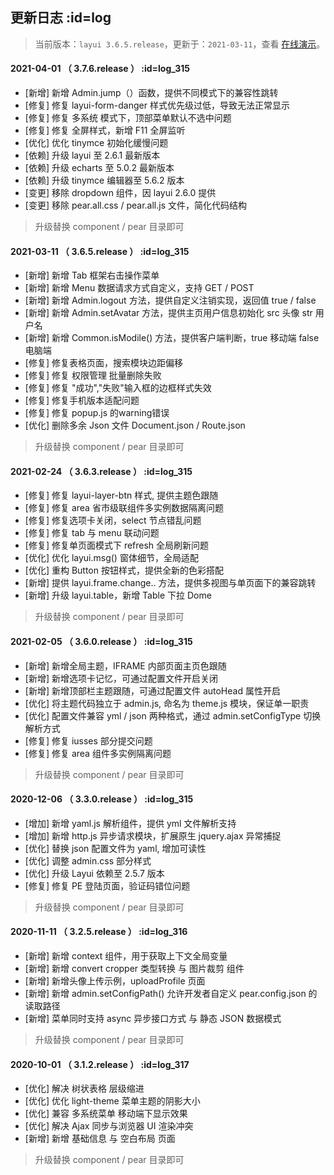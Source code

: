 ## 更新日志   :id=log

> 当前版本：`layui 3.6.5.release`，更新于：`2021-03-11`，查看 [在线演示](http://layui.pearadmin.com)。

#### 2021-04-01 （ 3.7.6.release ）   :id=log_315

- [新增] 新增 Admin.jump（）函数，提供不同模式下的兼容性跳转
- [修复] 修复 layui-form-danger 样式优先级过低，导致无法正常显示
- [修复] 修复 多系统 模式下，顶部菜单默认不选中问题
- [修复] 修复 全屏样式，新增 F11 全屏监听
- [优化] 优化 tinymce 初始化缓慢问题
- [依赖] 升级 layui 至 2.6.1 最新版本
- [依赖] 升级 echarts 至 5.0.2 最新版本
- [依赖] 升级 tinymce 编辑器至 5.6.2 版本
- [变更] 移除 dropdown 组件，因 layui 2.6.0 提供
- [变更] 移除 pear.all.css / pear.all.js 文件，简化代码结构

> 升级替换 component / pear 目录即可

#### 2021-03-11 （ 3.6.5.release ）   :id=log_315

- [新增] 新增 Tab 框架右击操作菜单
- [新增] 新增 Menu 数据请求方式自定义，支持 GET / POST
- [新增] 新增 Admin.logout 方法，提供自定义注销实现，返回值 true / false
- [新增] 新增 Admin.setAvatar 方法，提供主页用户信息初始化 src 头像 str 用户名
- [新增] 新增 Common.isModile() 方法，提供客户端判断，true 移动端 false 电脑端
- [修复] 修复表格页面，搜索模块边距偏移
- [修复] 修复 权限管理 批量删除失败
- [修复] 修复 "成功","失败"输入框的边框样式失效
- [修复] 修复手机版本适配问题
- [修复] 修复 popup.js 的warning错误
- [优化] 删除多余 Json 文件 Document.json / Route.json

> 升级替换 component / pear 目录即可

#### 2021-02-24 （ 3.6.3.release ）   :id=log_315

- [修复] 修复 layui-layer-btn 样式, 提供主题色跟随
- [修复] 修复 area 省市级联组件多实例数据隔离问题
- [修复] 修复选项卡关闭，select 节点错乱问题
- [修复] 修复 tab 与 menu 联动问题
- [修复] 修复单页面模式下 refresh 全局刷新问题
- [优化] 优化 layui.msg() 窗体细节，全局适配
- [优化] 重构 Button 按钮样式，提供全新的色彩搭配
- [新增] 提供 layui.frame.change.. 方法，提供多视图与单页面下的兼容跳转
- [新增] 升级 layui.table，新增 Table 下拉 Dome

> 升级替换 component / pear 目录即可

#### 2021-02-05 （ 3.6.0.release ）   :id=log_315

- [新增] 新增全局主题，IFRAME 内部页面主页色跟随
- [新增] 新增选项卡记忆，可通过配置文件开启关闭
- [新增] 新增顶部栏主题跟随，可通过配置文件 autoHead 属性开启
- [优化] 将主题代码独立于 admin.js, 命名为 theme.js 模块，保证单一职责
- [优化] 配置文件兼容 yml / json 两种格式，通过 admin.setConfigType 切换解析方式
- [修复] 修复 iusses 部分提交问题
- [修复] 修复 area 组件多实例隔离问题

> 升级替换 component / pear 目录即可

#### 2020-12-06 （ 3.3.0.release ）   :id=log_315

- [增加] 新增 yaml.js 解析组件，提供 yml 文件解析支持
- [增加] 新增 http.js 异步请求模块，扩展原生 jquery.ajax 异常捕捉
- [优化] 替换 json 配置文件为 yaml, 增加可读性
- [优化] 调整 admin.css 部分样式
- [优化] 升级 Layui 依赖至 2.5.7 版本
- [修复] 修复 PE 登陆页面，验证码错位问题

> 升级替换 component / pear 目录即可

#### 2020-11-11 （ 3.2.5.release ）   :id=log_316

- [新增] 新增 context 组件，用于获取上下文全局变量
- [新增] 新增 convert cropper 类型转换 与 图片裁剪 组件
- [新增] 新增头像上传示例，uploadProfile 页面
- [新增] 新增 admin.setConfigPath() 允许开发者自定义 pear.config.json 的读取路径
- [新增] 菜单同时支持 async 异步接口方式 与 静态 JSON 数据模式

> 升级替换 component / pear 目录即可

#### 2020-10-01 （ 3.1.2.release ）   :id=log_317

- [优化] 解决 树状表格 层级缩进
- [优化] 优化 light-theme 菜单主题的阴影大小
- [优化] 兼容 多系统菜单 移动端下显示效果
- [优化]  解决 Ajax 同步与浏览器 UI 渲染冲突
- [新增] 新增 基础信息 与 空白布局 页面

> 升级替换 component / pear 目录即可
